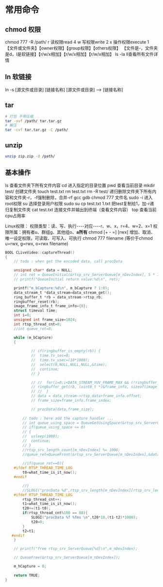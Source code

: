 
# 常用命令

## chmod 权限
chmod 777 -R /path/
r 读权限read  4
w 写权限write 2
x 操作权限execute  1
【文件或文件夹】【owner权限】【group权限】【others权限】
【文件是-，文件夹是d，l是软链接】【r/w/x相加】【r/w/x相加】【r/w/x相加】
ls -la
ll查看所有文件详情

## ln 软链接
ln -s [源文件或目录] [链接名称]
[源文件或目录] --> [链接名称]

## tar
```sh
# 打包 不带压缩
tar -xvf /path/ tar.tar.gz
# 解压
tar -cvf tar.tar.gz -C /path/
```

## unzip
```sh
unzip zip.zip -d /path/
```

## 基本操作
ls 查看文件夹下所有文件内容
cd 进入指定的目录位置
pwd 查看当前目录
mkdir test/ 创建文件夹
touch test.txt
rm test.txt
rm -R test/ 递归删除文件夹下所有内容和文件夹-r，-f强制删除，合并-rf
gcc
gdb
chmod 777 文件名
sudo -i 进入root权限
su 选择登录用户权限
sudo su
cp test.txt 1.txt 把test复制给1，加-r递归复制文件夹
cat test.txt 连接文件并输出到终端（查看文件内容）
top    查看当前cpu占用率

Linux权限：
权限类型：读、写、执行----对应----r、w、x，r=4、w=2、x=1
权限所属：拥有者u、群组g、其他组o、**a所有**
chmod [+ - =] [rwx]   增加、取消、唯一设定权限，可读取、可写入、可执行
chmod 777 filename    (等价于chmod u=rwx, g=rwx, o=rwx filename)


```c
BOOL CLiveVideo::captureThread()
{
	// todo : when get the encoded data, call procData 

	unsigned char* data = NULL;
	// int ret = QueueInitial(&rtsp_srv_ServerQueue[m_nDevIndex], 5 * 1024 * 1024, 2 * 1024 * 1024);
	// printf("QueueInitial return value:%d\n", ret);

	printf("m_bCapture:%d\n", m_bCapture ? 1:0);
	data_stream_t *data_stream=data_stream_get();
    ring_buffer_t *rb = data_stream->rtsp_rb;
	ringbuffer_reset(rb);
	image_frame_info_t frame_info={0};
	struct timeval time;
	int i=0;
	unsigned int frame_size=1024;
	int rtsp_thread_cnt=0;
	//int queue_ret=0;

	while (m_bCapture)
	{
		
			// if(ringbuffer_is_empty(rb)) {
			// 	time.tv_sec=0;
			// 	time.tv_usec=(10*1000);
			// 	select(0,NULL,NULL,NULL,&time); 
			// 	continue;
			// }

			// //  for(i=0;i<DATA_STREAM_YUV_FRAME_MAX && (!ringbuffer_is_empty(rb)) ; i++){
		    // ringbuffer_get(rb, (uint8_t *)&frame_info, sizeof(image_frame_info_t));
			// //  }   
			// data = data_stream->rtsp_data+frame_info.offset;
			// frame_size=frame_info.frame_index;

			// procData(data,frame_size);
		
        // todo : here add the capture handler ... 
		// int queue_using_space = QueueGetUsingSpace(&rtsp_srv_ServerQueue[m_nDevIndex]);
		// if(queue_using_space <= 0)
		// {
		// 	usleep(1000);
		// 	continue;
		// }
		//rtsp_srv_length_count[m_nDevIndex] %= 1000;
		//queue_ret=QueueFront(&rtsp_srv_ServerQueue[m_nDevIndex],&data, rtsp_srv_length[m_nDevIndex][rtsp_srv_length_count[m_nDevIndex]]);
		
		//if(queue_ret==0){
	#ifdef RTSP_THREAD_TIME_LOG  
		t0=what_time_is_it_now();
	#endif

		//}
		//SLOGI("procData %d",rtsp_srv_length[m_nDevIndex][rtsp_srv_length_count[m_nDevIndex]]);
	#ifdef RTSP_THREAD_TIME_LOG  
		rtsp_thread_cnt++;
        t1=what_time_is_it_now();
        t20+=(t1-t0);
        if(rtsp_thread_cnt%100 == 88){
            SLOGI("procData %f %fms \n",t20*10,(t1-t2)*1000);
            t20=0;
        }
        t2=t1;
   #endif   	
	}

	// printf("free rtsp_srv_ServerQueue[%d]\n",m_nDevIndex);

	// QueueFree(&rtsp_srv_ServerQueue[m_nDevIndex]);

	m_hCapture = 0;
	
	return TRUE;
}
```